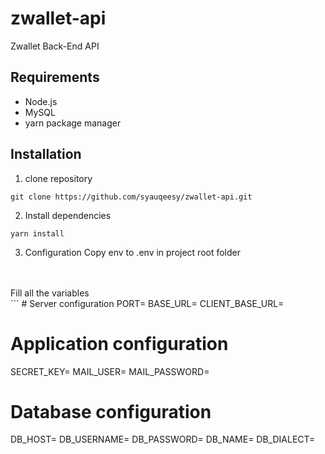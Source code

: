# zwallet-api
Zwallet Back-End API

## Requirements
- Node.js
- MySQL
- yarn package manager

## Installation
1. clone repository

```
git clone https://github.com/syauqeesy/zwallet-api.git
```

2. Install dependencies

```
yarn install
```

3. Configuration
Copy env to .env in project root folder
<br />
<br />
Fill all the variables
<br />
```
# Server configuration
PORT=
BASE_URL=
CLIENT_BASE_URL=

# Application configuration
SECRET_KEY=
MAIL_USER=
MAIL_PASSWORD=

# Database configuration
DB_HOST=
DB_USERNAME=
DB_PASSWORD=
DB_NAME=
DB_DIALECT=
```
